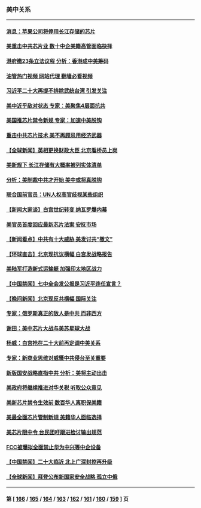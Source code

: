 ### 美中关系
---
#### [消息：苹果公司将停用长江存储的芯片](../../pages/nf1412576/n13846924.md?10180045) 
#### [美重击中共芯片业 数十中企美籍高管面临抉择](../../pages/nf1412576/n13846793.md?10180045) 
#### [港府撤23条立法议程 分析：香港成中美筹码](../../pages/nf1412576/n13846797.md?10180045) 
#### [油管热门视频 网站代理 翻墙必看视频](http://132.145.103.77:81/youtube.html?10180045)
#### [习近平二十大再提不排除武统台湾 引发关注](../../pages/nf1412576/n13846780.md?10180045) 
#### [美中近乎敌对状态 专家：美聚焦4层面抗共](../../pages/nf1412576/n13846651.md?10180045) 
#### [美国推芯片禁令新规 专家：加速中美脱钩](../../pages/nf1412576/n13846274.md?10180045) 
#### [重击中共芯片技术 美不再顾忌用经济武器](../../pages/nf1412576/n13845753.md?10180045) 
#### [【全球新闻】英相更换财政大臣 北京看桥员上岗](../../pages/nf1412576/n13845996.md?10180045) 
#### [美新规下 长江存储有大概率被列实体清单](../../pages/nf1412576/n13845665.md?10180045) 
#### [分析：美制裁中共才开始 美中或将真脱钩](../../pages/nf1412576/n13845305.md?10180045) 
#### [联合国前官员：UN人权高官歧视某些组织](../../pages/nf1412576/n13845593.md?10180045) 
#### [【新闻大家谈】白宫世纪转变 纳瓦罗爆内幕](../../pages/nf1412576/n13844956.md?10180045) 
#### [美官员首度回应最新芯片法案 安抚市场](../../pages/nf1412576/n13845407.md?10180045) 
#### [【新闻看点】中共有十大威胁 美发讨共“檄文”](../../pages/nf1412576/n13844890.md?10180045) 
#### [【环球直击】北京现抗议横幅 白宫发战略报告](../../pages/nf1412576/n13845283.md?10180045) 
#### [美陆军打造新式运输艇 加强印太地区战力](../../pages/nf1412576/n13845295.md?10180045) 
#### [【中国禁闻】七中全会发公报是习近平连任宣言？](../../pages/nf1412576/n13845253.md?10180045) 
#### [【晚间新闻】北京现反共横幅 国际关注](../../pages/nf1412576/n13845252.md?10180045) 
#### [专家：俄罗斯真正的敌人是中共 而非西方](../../pages/nf1412576/n13845231.md?10180045) 
#### [谢田：美中芯片大战与美苏星球大战](../../pages/nf1412576/n13845198.md?10180045) 
#### [杨威：白宫抢在二十大前再定调中美关系](../../pages/nf1412576/n13844952.md?10180045) 
#### [专家：新商业思维对威慑中共侵台至关重要](../../pages/nf1412576/n13845110.md?10180045) 
#### [新版国安战略直指中共 分析：美将主动出击](../../pages/nf1412576/n13844931.md?10180045) 
#### [美政府将继续推进对华关税 听取公众意见](../../pages/nf1412576/n13844942.md?10180045) 
#### [美新芯片禁令生效前 数百华人离职保美籍](../../pages/nf1412576/n13844644.md?10180045) 
#### [美最全面芯片管制新规 美籍华人面临选择](../../pages/nf1412576/n13844763.md?10180045) 
#### [美芯片限中令 台民团吁跟进检讨输出规范](../../pages/nf1412576/n13844572.md?10180045) 
#### [FCC被曝拟全面禁止华为中兴等中企设备](../../pages/nf1412576/n13844686.md?10180045) 
#### [【中国禁闻】二十大临近 北上广深封控再升级](../../pages/nf1412576/n13844488.md?10180045) 
#### [【全球新闻】拜登公布新国家安全战略 孤立中俄](../../pages/nf1412576/n13844471.md?10180045) 

---
#### 第 [ [166](./166.md?10180045) / [165](./165.md?10180045) / [164](./164.md?10180045) / [163](./163.md?10180045) / [162](./162.md?10180045) / [161](./161.md?10180045) / [160](./160.md?10180045) / [159](./159.md?10180045) ] 页
